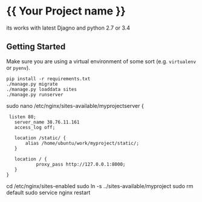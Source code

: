 # {{ Your Project name }}
its works with latest Djagno and python 2.7 or 3.4
## Getting Started

Make sure you are using a virtual environment of some sort (e.g. `virtualenv` or
`pyenv`).

```
pip install -r requirements.txt
./manage.py migrate
./manage.py loaddata sites
./manage.py runserver
```

  sudo nano /etc/nginx/sites-available/myprojectserver {
  
 ``` 
  listen 80;
    server_name 38.76.11.161
    access_log off;

    location /static/ {
        alias /home/ubuntu/work/myproject/static/;
    }

    location / {
            proxy_pass http://127.0.0.1:8000;
    }
}
```

  cd /etc/nginx/sites-enabled
  sudo ln -s ../sites-available/myproject
  sudo rm default
  sudo service nginx restart
